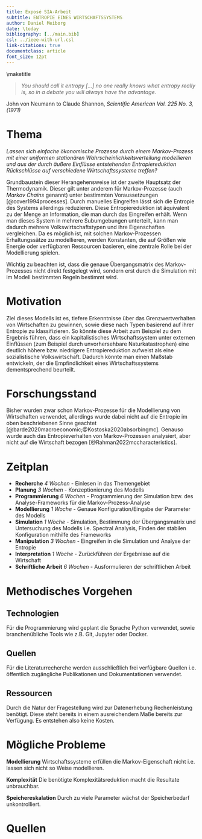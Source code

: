 ```yaml
---
title: Exposé SIA-Arbeit
subtitle: ENTROPIE EINES WIRTSCHAFTSSYSTEMS
author: Daniel Meiborg
date: \today
bibliography: [../main.bib]
csl: ../ieee-with-url.csl
link-citations: true
documentclass: article
font_size: 12pt
---
```


\maketitle

>*You should call it entropy [...] no one really knows what entropy really is,
>so in a debate you will always have the advantage.*

John von Neumann to Claude Shannon, *Scientific American Vol. 225 No. 3, (1971)*

# Thema
*Lassen sich einfache ökonomische Prozesse durch einem Markov-Prozess mit einer
uniformen stationären Wahrscheinlichkeitsverteilung modellieren und aus der
durch äußere Einflüsse entstehenden Entropiereduktion Rückschlüsse auf
verschiedene Wirtschaftssysteme treffen?*

Grundbaustein dieser Herangehensweise ist der zweite Hauptsatz der
Thermodynamik. Dieser gilt unter anderem für Markov-Prozesse (auch *Markov
Chains* genannt) unter bestimmten Voraussetzungen [@cover1994processes]. Durch
manuelles Eingreifen lässt sich die Entropie des Systems allerdings reduzieren.
Diese Entropiereduktion ist äquivalent zu der Menge an Information, die man
durch das Eingreifen erhält. Wenn man dieses System in mehrere Subumgebungen
unterteilt, kann man dadurch mehrere Volkswirtschaftstypen und ihre
Eigenschaften vergleichen. Da es möglich ist, mit solchen Markov-Prozessen
Erhaltungssätze zu modellieren, werden Konstanten, die auf Größen wie Energie
oder verfügbaren Ressourcen basieren, eine zentrale Rolle bei der Modellierung
spielen.

Wichtig zu beachten ist, dass die genaue Übergangsmatrix des Markov-Prozesses
nicht direkt festgelegt wird, sondern erst durch die Simulation mit im Modell
bestimmten Regeln bestimmt wird.

# Motivation
Ziel dieses Modells ist es, tiefere Erkenntnisse über das Grenzwertverhalten von
Wirtschaften zu gewinnen, sowie diese nach Typen basierend auf ihrer Entropie zu
klassifizieren. So könnte diese Arbeit zum Beispiel zu dem Ergebnis führen, dass
ein kapitalistisches Wirtschaftssystem unter externen Einflüssen (zum Beispiel
durch unvorhersehbare Naturkatastrophen) eine deutlich höhere bzw. niedrigere
Entropiereduktion aufweist als eine sozialistische Volkswirtschaft. Dadurch
könnte man einen Maßstab entwickeln, der die Empfindlichkeit eines
Wirtschaftssystems dementsprechend beurteilt.

# Forschungsstand
Bisher wurden zwar schon Markov-Prozesse für die Modellierung von Wirtschaften
verwendet, allerdings wurde dabei nicht auf die Entropie im oben beschriebenen
Sinne geachtet [@barde2020macroeconomic;@Kostoska2020absorbingmc]. Genauso wurde
auch das Entropieverhalten von Markov-Prozessen analysiert, aber nicht auf die
Wirtschaft bezogen [@Rahman2022mccharacteristics].

# Zeitplan
- **Recherche** *4 Wochen* - Einlesen in das Themengebiet
- **Planung** *3 Wochen* - Konzeptionierung des Modells
- **Programmierung** *6 Wochen* - Programmierung der Simulation bzw. des
  Analyse-Frameworks für die Markov-Prozess-Analyse
- **Modellierung** *1 Woche* - Genaue Konfiguration/Eingabe der Parameter des
  Modells
- **Simulation** *1 Woche* - Simulation, Bestimmung der Übergangsmatrix und
  Untersuchung des Modells i.e. Spectral Analysis, Finden der stabilen
  Konfiguration mithilfe des Frameworks
- **Manipulation** *3 Wochen* - Eingreifen in die Simulation und Analyse der
  Entropie
- **Interpretation** *1 Woche* - Zurückführen der Ergebnisse auf die Wirtschaft
- **Schriftliche Arbeit** *6 Wochen* - Ausformulieren der schriftlichen Arbeit

# Methodisches Vorgehen
## Technologien
Für die Programmierung wird geplant die Sprache Python verwendet, sowie
branchenübliche Tools wie z.B. Git, Jupyter oder Docker.

## Quellen
Für die Literaturrecherche werden ausschließlich frei verfügbare Quellen i.e.
öffentlich zugängliche Publikationen und Dokumentationen verwendet.

## Ressourcen
Durch die Natur der Fragestellung wird zur Datenerhebung Rechenleistung
benötigt. Diese steht bereits in einem ausreichendem Maße bereits zur Verfügung.
Es entstehen also keine Kosten.

# Mögliche Probleme
**Modellierung** Wirtschaftssysteme erfüllen die Markov-Eigenschaft nicht i.e.
lassen sich nicht so Weise modellieren.

**Komplexität** Die benötigte Komplexitätsreduktion macht die Resultate
unbrauchbar.

**Speichereskalation** Durch zu viele Parameter wächst der Speicherbedarf
unkontrolliert.

# Quellen